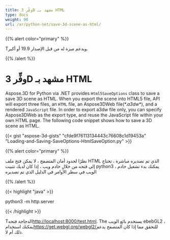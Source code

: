 ```yaml
---
title: وفِّر 3D مشهد بـ HTML
type: docs
weight: 90
url: /ar/python-net/save-3d-scene-as-html/
---
```

{{% alert color="primary" %}} 

Tويدعم ميزة له من قبل الإصدار 19.9 أو أكبر.

{{% /alert %}} 
#  **وفِّر 3D مشهد بـ HTML**
Aspose.3D for Python via .NET provides `Html5SaveOptions` class to save a save 3D scene as HTML. When you export the scene into HTML5 file, API will export three files, an `HTML` file, an Aspose3DWeb file(*.*a3dw**), and a rendered `JavaScript` file. In order to export a3dw file only, you can specify Aspose3DWeb as the export type, and reuse the JavaScript file within your own HTML page. The following code snippet shows how to save a 3D scene as HTML. 



{{< gist "aspose-3d-gists" "cfde9f76113134443c76608c1d19453a" "Loading-and-Saving-SaveOptions-HtmlSaveOption.py" >}}

{{% alert color="primary" %}} 

نظرًا لحدود أمان المتصفح ، لا يمكن فتح ملف HTML الذي تم تصديره مباشرة ، تحتاج إلى فتحه من خلال خادم ويب ، إذا كان لديك تثبيت python3 ، يمكنك بدء تشغيل خادم الويب في سطر الأوامر في الدليل الذي تم تصديره

{{% /alert %}} 

{{< highlight "java" >}}

 python3 -m http.server

{{< /highlight >}}

Tالدجاجة فتحه<http://localhost:8000/test.html>. The يستخدم بائع الويب ebebGL2 ، يمكنك استخدام<https://get.webgl.org/webgl2/>للتحقق مما إذا كان المتصفح يدعم ذلك أم لا.


